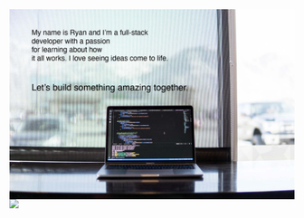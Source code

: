<div class="head-banner">
    <img src="banner-image-header.jpg" border=0 width="800" align="center">
</div>
<div class="info-badges">
   <img src="https://badges.pufler.dev/visits/ryan-bradshaw/ryan-bradshaw"/>

</div>
<div class="main flex">
    <div class="bio">
    </div>
    <div class="technologies">
    </div>
</div>
<div class="github-stats flex">
</div>

